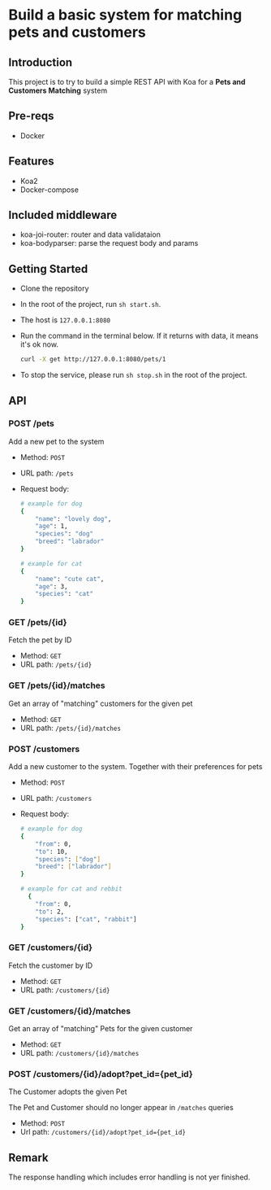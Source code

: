 # Build a basic system for matching pets and customers

## Introduction

This project is to try to build a simple REST API with Koa for a **Pets and Customers Matching** system

## Pre-reqs

* Docker

## Features

* Koa2
* Docker-compose

## Included middleware

* koa-joi-router: router and data validataion
* koa-bodyparser: parse the request body and params

## Getting Started

* Clone the repository
* In the root of the project, run `sh start.sh`.
* The host is ```127.0.0.1:8080```
* Run the command in the terminal below. If it returns with data, it means it's ok now.

  ```bash
  curl -X get http://127.0.0.1:8080/pets/1
  ```

* To stop the service, please run `sh stop.sh` in the root of the project.

## API

### POST /pets

Add a new pet to the system

* Method: `POST`
* URL path: `/pets`
* Request body:

  ```bash
  # example for dog
  {
      "name": "lovely dog",
      "age": 1,
      "species": "dog"
      "breed": "labrador"
  }

  # example for cat
  {
      "name": "cute cat",
      "age": 3,
      "species": "cat"
  }
  ```

### GET /pets/{id}

Fetch the pet by ID

* Method: `GET`
* URL path: `/pets/{id}`

### GET /pets/{id}/matches

Get an array of "matching" customers for the given pet

* Method: `GET`
* URL path: `/pets/{id}/matches`

### POST /customers

Add a new customer to the system. Together with their preferences for pets

* Method: `POST`
* URL path: `/customers`
* Request body:

  ```bash
  # example for dog
  {
      "from": 0,
      "to": 10,
      "species": ["dog"]
      "breed": ["labrador"]
  }

  # example for cat and rebbit
    {
      "from": 0,
      "to": 2,
      "species": ["cat", "rabbit"]
  }
  ```

### GET /customers/{id}

Fetch the customer by ID

* Method: `GET`
* URL path: `/customers/{id}`

### GET /customers/{id}/matches

Get an array of "matching" Pets for the given customer

* Method: `GET`
* URL path: `/customers/{id}/matches`

### POST /customers/{id}/adopt?pet_id={pet_id}

The Customer adopts the given Pet

The Pet and Customer should no longer appear in `/matches` queries

* Method: `POST`
* Url path: `/customers/{id}/adopt?pet_id={pet_id}`

## Remark

The response handling which includes error handling is not yer finished.

